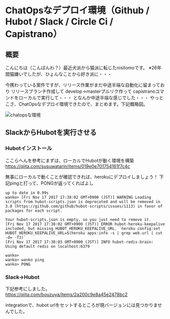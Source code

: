 # ChatOpsなデプロイ環境（Github / Hubot / Slack / Circle Ci / Capistrano）

## 概要

こんにちは（こんばんわ？）最近犬派から猫派に転じたnisitomoです。
※26年間猫嫌いでしたが、ひょんなことから好き派に・・・

今携わっている案件ですが、リリース作業がまだ中途半端な自動化に留まっており
リリースブランチ作成して
develop→masterプルリク作って
capistranoコマンドをローカルで実行して・・・
となんか中途半端な感じでした・・・
やっとこさ、ChatOpsなデプロイ環境できたので、まとめます。下記概略図。

![chatopsな環境](https://s3-ap-northeast-1.amazonaws.com/freeplus-tech-blog/20171117/chatops_01.png)

## SlackからHubotを実行させる

### Hubotインストール

ここらへんを参考にまずは、ローカルでHubotが動く環境を構築
https://qiita.com/susuwatarin/items/019e0e701754161f7c4c

無事にローカルで動くことが確認できれば、herokuにデプロイしましょう！
下記pingと打って、PONGが返ってくればよし

```shell
up to date in 0.99s
wanko> [Fri Nov 17 2017 17:38:02 GMT+0900 (JST)] WARNING Loading scripts from hubot-scripts.json is deprecated and will be removed in 3.0 (https://github.com/github/hubot-scripts/issues/1113) in favor of packages for each script.

Your hubot-scripts.json is empty, so you just need to remove it.
[Fri Nov 17 2017 17:38:02 GMT+0900 (JST)] ERROR hubot-heroku-keepalive included, but missing HUBOT_HEROKU_KEEPALIVE_URL. `heroku config:set HUBOT_HEROKU_KEEPALIVE_URL=$(heroku apps:info -s | grep web.url | cut -d= -f2)`
[Fri Nov 17 2017 17:38:03 GMT+0900 (JST)] INFO hubot-redis-brain: Using default redis on localhost:6379

wanko> 
wanko> wanko ping
wanko> PONG
```

### Slack→Hubot

下記参考にしました。
https://qiita.com/bouzuya/items/2a200c9e8a45e2478bc2

integrationで、hubot urlをセットするところが現バージョンには見つかりませんでした。
